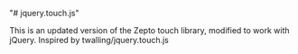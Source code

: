 "# jquery.touch.js" 

This is an updated version of the Zepto touch library, modified to work with jQuery. 
Inspired by twalling/jquery.touch.js
